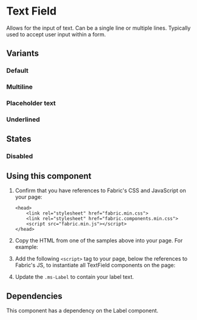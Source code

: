 # Text Field
Allows for the input of text. Can be a single line or multiple lines. Typically used to accept user input within a form.

## Variants

### Default
<!----
{{> TextField props=TextFieldExampleModel}}
---->
<!---i
![TextField example](https://raw.githubusercontent.com/OfficeDev/office-ui-fabric-js/master/ghdocs/component_images/TextField-default.png)
i--->

### Multiline
<!----
{{> TextField props=TextFieldMultilineExampleModel}}
---->
<!---i
![TextField example](https://raw.githubusercontent.com/OfficeDev/office-ui-fabric-js/master/ghdocs/component_images/TextField-multiline.png)
i--->

### Placeholder text
<!----
{{> TextFieldPlaceholderExample props=TextFieldPlaceholderExampleModel}}
---->
<!---i
![TextField example](https://raw.githubusercontent.com/OfficeDev/office-ui-fabric-js/master/ghdocs/component_images/TextField-placeholdertext.png)
i--->

### Underlined
<!----
{{> TextField props=TextFieldUnderlinedExampleModel}}
---->
<!---i
![TextField example](https://raw.githubusercontent.com/OfficeDev/office-ui-fabric-js/master/ghdocs/component_images/TextField-underlined.png)
i--->

## States

### Disabled
<!----
{{> TextField props=TextFieldDisabledExampleModel}}
---->
<!---i
![TextField example](https://raw.githubusercontent.com/OfficeDev/office-ui-fabric-js/master/ghdocs/component_images/TextField-disabled.png)
i--->

## Using this component
1. Confirm that you have references to Fabric's CSS and JavaScript on your page:
    ```
    <head>
        <link rel="stylesheet" href="fabric.min.css">
        <link rel="stylesheet" href="fabric.components.min.css">
        <script src="fabric.min.js"></script>
    </head>
    ```
2. Copy the HTML from one of the samples above into your page. For example:
<!---
<pre>
    <code>
{{renderPartialPre "TextField" "TextFieldExample" TextFieldExampleModel false}}
    </code>
</pre>
--->
3. Add the following `<script>` tag to your page, below the references to Fabric's JS, to instantiate all TextField components on the page:
<!---
<pre>
    <code>
{{renderPartialPre "TextField" "TextFieldExampleJS" "" false}}
    </code>
</pre>
--->
4. Update the `.ms-Label` to contain your label text.

## Dependencies
This component has a dependency on the Label component.
